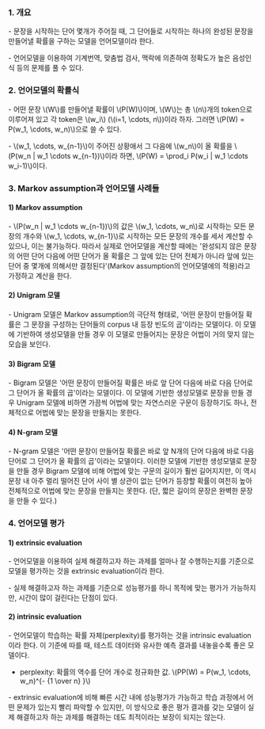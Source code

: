 ### 1. 개요

\- 문장을 시작하는 단어 몇개가 주어질 때, 그 단어들로 시작하는 하나의 완성된 문장을 만들어낼 확률을 구하는 모델을 언어모델이라 한다.

\- 언어모델을 이용하여 기계번역, 맞춤법 검사, 맥락에 의존하여 정확도가 높은 음성인식 등의 문제를 풀 수 있다.

### 2. 언어모델의 확률식

\- 어떤 문장 \\(W\\)를 만들어낼 확률이 \\(P(W)\\)이며, \\(W\\)는 총 \\(n\\)개의 token으로 이루어져 있고 각 token은 \\(w_i\\) (\\(i=1, \cdots, n\\))이라 하자. 그러면 \\(P(W) = P(w_1, \cdots, w_n)\\)으로 쓸 수 있다.

\- \\(w_1, \cdots, w_{n-1}\\)이 주어진 상황애서 그 다음에 \\(w_n\\)이 올 확률을 \\(P(w_n | w_1 \cdots w_{n-1})\\)이라 하면, \\(P(W) = \prod_i P(w_i | w_1 \cdots w_i-1)\\)이다.


### 3. Markov assumption과 언어모델 사례들

#### 1) Markov assumption

\-  \\(P(w_n | w_1 \cdots w_{n-1})\\)의 값은  \\(w_1, \cdots, w_n\\)로 시작하는 모든 문장의 개수와  \\(w_1, \cdots, w_{n-1}\\)로 시작하는 모든 문장의 개수를 세서 계산할 수 있으나, 이는 불가능하다. 따라서 실제로 언어모델을 계산할 때에는 '완성되지 않은 문장의 어떤 단어 다음에 어떤 단어가 올 확률은 그 앞에 있는 단어 전체가 아니라 앞에 있는 단어 중 몇개에 의해서만 결정된다'(Markov assumption의 언어모델에의 적용)라고 가정하고 계산을 한다.

#### 2) Unigram 모델

\- Unigram 모델은 Markov assumption의 극단적 형태로, '어떤 문장이 만들어질 확률은 그 문장을 구성하는 단어들의 corpus 내 등장 빈도의 곱'이라는 모델이다. 이 모델에 기반하여 생성모델을 만들 경우 이 모델로 만들어지는 문장은 어법이 거의 맞지 않는 모습을 보인다.


#### 3) Bigram 모델

\- Bigram 모델은 '어떤 문장이 만들어질 확률은 바로 앞 단어 다음에 바로 다음 단어로 그 단어가 올 확률의 곱'이라는 모델이다. 이 모델에 기반한 생성모델로 문장을 만들 경우 Unigram 모델에 비하면 가끔씩 어법에 맞는 자연스러운 구문이 등장하기도 하나, 전체적으로 어법에 맞는 문장을 만들지는 못한다.

#### 4) N-gram 모델

\- N-gram 모델은 '어떤 문장이 만들어질 확률은 바로 앞 N개의 단어 다음에 바로 다음 단어로 그 단어가 올 확률의 곱'이라는 모델이다. 이러한 모델에 기반한 생성모델로 문장을 만들 경우 Bigram 모델에 비해 어법에 맞는 구문의 길이가 훨씬 길어지지만, 이 역시 문장 내 아주 멀리 떨어진 단어 사이 별 상관이 없는 단어가 등장할 확률이 여전히 높아 전체적으로 어법에 맞는 문장을 만들지는 못한다. (단, 짧은 길이의 문장은 완벽한 문장을 만들 수 있다.)


### 4. 언어모델 평가

#### 1) extrinsic evaluation

\- 언어모델을 이용하여 실제 해결하고자 하는 과제를 얼마나 잘 수행하는지를 기준으로 모델을 평가하는 것을 extrinsic evaluation이라 한다. 

\- 실제 해결하고자 하는 과제를 기준으로 성능평가를 하니 목적에 맞는 평가가 가능하지만, 시간이 많이 걸린다는 단점이 있다.

#### 2) intrinsic evaluation

\- 언어모델이 학습하는 확률 자체(perplexity)를 평가하는 것을 intrinsic evaluation이라 한다. 이 기준에 따를 때, 테스트 데이터와 유사한 예측 결과를 내놓을수록 좋은 모델이다.

- perplexity: 확률의 역수를 단어 개수로 정규화한 값. \\(PP(W) = P(w_1, \cdots, w_n)^{- {1 \over n} }\\)

\- extrinsic evaluation에 비해 빠른 시간 내에 성능평가가 가능하고 학습 과정에서 어떤 문제가 있는지 빨리 파악할 수 있지만, 이 방식으로 좋은 평가 결과를 갖는 모델이 실제 해결하고자 하는 과제를 해결하는 데도 최적이라는 보장이 되지는 않는다.